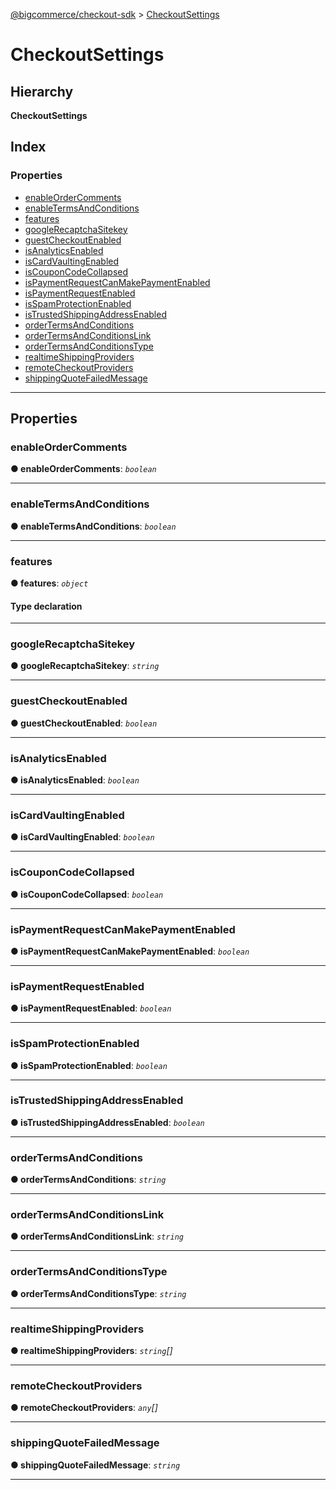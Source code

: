 [@bigcommerce/checkout-sdk](../README.md) > [CheckoutSettings](../interfaces/checkoutsettings.md)

# CheckoutSettings

## Hierarchy

**CheckoutSettings**

## Index

### Properties

* [enableOrderComments](checkoutsettings.md#enableordercomments)
* [enableTermsAndConditions](checkoutsettings.md#enabletermsandconditions)
* [features](checkoutsettings.md#features)
* [googleRecaptchaSitekey](checkoutsettings.md#googlerecaptchasitekey)
* [guestCheckoutEnabled](checkoutsettings.md#guestcheckoutenabled)
* [isAnalyticsEnabled](checkoutsettings.md#isanalyticsenabled)
* [isCardVaultingEnabled](checkoutsettings.md#iscardvaultingenabled)
* [isCouponCodeCollapsed](checkoutsettings.md#iscouponcodecollapsed)
* [isPaymentRequestCanMakePaymentEnabled](checkoutsettings.md#ispaymentrequestcanmakepaymentenabled)
* [isPaymentRequestEnabled](checkoutsettings.md#ispaymentrequestenabled)
* [isSpamProtectionEnabled](checkoutsettings.md#isspamprotectionenabled)
* [isTrustedShippingAddressEnabled](checkoutsettings.md#istrustedshippingaddressenabled)
* [orderTermsAndConditions](checkoutsettings.md#ordertermsandconditions)
* [orderTermsAndConditionsLink](checkoutsettings.md#ordertermsandconditionslink)
* [orderTermsAndConditionsType](checkoutsettings.md#ordertermsandconditionstype)
* [realtimeShippingProviders](checkoutsettings.md#realtimeshippingproviders)
* [remoteCheckoutProviders](checkoutsettings.md#remotecheckoutproviders)
* [shippingQuoteFailedMessage](checkoutsettings.md#shippingquotefailedmessage)

---

## Properties

<a id="enableordercomments"></a>

###  enableOrderComments

**● enableOrderComments**: *`boolean`*

___
<a id="enabletermsandconditions"></a>

###  enableTermsAndConditions

**● enableTermsAndConditions**: *`boolean`*

___
<a id="features"></a>

###  features

**● features**: *`object`*

#### Type declaration

[featureName: `string`]: `boolean`

___
<a id="googlerecaptchasitekey"></a>

###  googleRecaptchaSitekey

**● googleRecaptchaSitekey**: *`string`*

___
<a id="guestcheckoutenabled"></a>

###  guestCheckoutEnabled

**● guestCheckoutEnabled**: *`boolean`*

___
<a id="isanalyticsenabled"></a>

###  isAnalyticsEnabled

**● isAnalyticsEnabled**: *`boolean`*

___
<a id="iscardvaultingenabled"></a>

###  isCardVaultingEnabled

**● isCardVaultingEnabled**: *`boolean`*

___
<a id="iscouponcodecollapsed"></a>

###  isCouponCodeCollapsed

**● isCouponCodeCollapsed**: *`boolean`*

___
<a id="ispaymentrequestcanmakepaymentenabled"></a>

###  isPaymentRequestCanMakePaymentEnabled

**● isPaymentRequestCanMakePaymentEnabled**: *`boolean`*

___
<a id="ispaymentrequestenabled"></a>

###  isPaymentRequestEnabled

**● isPaymentRequestEnabled**: *`boolean`*

___
<a id="isspamprotectionenabled"></a>

###  isSpamProtectionEnabled

**● isSpamProtectionEnabled**: *`boolean`*

___
<a id="istrustedshippingaddressenabled"></a>

###  isTrustedShippingAddressEnabled

**● isTrustedShippingAddressEnabled**: *`boolean`*

___
<a id="ordertermsandconditions"></a>

###  orderTermsAndConditions

**● orderTermsAndConditions**: *`string`*

___
<a id="ordertermsandconditionslink"></a>

###  orderTermsAndConditionsLink

**● orderTermsAndConditionsLink**: *`string`*

___
<a id="ordertermsandconditionstype"></a>

###  orderTermsAndConditionsType

**● orderTermsAndConditionsType**: *`string`*

___
<a id="realtimeshippingproviders"></a>

###  realtimeShippingProviders

**● realtimeShippingProviders**: *`string`[]*

___
<a id="remotecheckoutproviders"></a>

###  remoteCheckoutProviders

**● remoteCheckoutProviders**: *`any`[]*

___
<a id="shippingquotefailedmessage"></a>

###  shippingQuoteFailedMessage

**● shippingQuoteFailedMessage**: *`string`*

___

